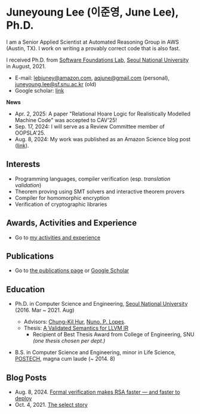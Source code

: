# Juneyoung Lee (이준영, June Lee), Ph.D.

I am a Senior Applied Scientist at Automated Reasoning Group in AWS (Austin, TX). I work on writing a provably correct code that is also fast.

I received Ph.D. from [Software Foundations Lab](https://sf.snu.ac.kr/),
[Seoul National University](https://en.snu.ac.kr/) in August, 2021.

- E-mail: lebjuney@amazon.com, aqjune@gmail.com (personal), juneyoung.lee@sf.snu.ac.kr (old)
- Google scholar: [link](https://scholar.google.com/citations?user=ROTPVwkAAAAJ&hl=ko)

**News**
- Apr. 2, 2025: A paper "Relational Hoare Logic for Realistically Modelled Machine Code" was accepted to CAV'25!
- Sep. 17, 2024: I will serve as a Review Committee member of OOPSLA'25.
- Aug. 8, 2024: My work was published as an Amazon Science blog post ([link](https://www.amazon.science/blog/formal-verification-makes-rsa-faster-and-faster-to-deploy)).


## Interests

- Programming languages, compiler verification (esp. _translation validation_)
- Theorem proving using SMT solvers and interactive theorem provers
- Compiler for homomorphic encryption
- Verification of cryptographic libraries

## Awards, Activities and Experience

- Go to [my activities and experience](/activities-and-experience.md)

## Publications

- Go to [the publications page](/publications.md) or [Google Scholar](https://scholar.google.com/citations?user=ROTPVwkAAAAJ&hl=en&oi=sra)

## Education

- Ph.D. in Computer Science and Engineering, [Seoul National University](https://en.snu.ac.kr/) (2016. Mar ~ 2021. Aug)
  * Advisors: [Chung-Kil Hur](https://sf.snu.ac.kr/gil.hur/), [Nuno. P. Lopes](https://web.ist.utl.pt/nuno.lopes/).
  * Thesis: [A Validated Semantics for LLVM IR](https://sf.snu.ac.kr/juneyoung.lee/thesis/)
      - Recipient of Best Thesis Award from College of Engineering, SNU *(one thesis chosen per dept.)*

- B.S. in Computer Science and Engineering, minor in Life Science, [POSTECH](https://www.postech.ac.kr/eng/), magna cum laude (~ 2014. 8)

## Blog Posts

- Aug. 8, 2024. [Formal verification makes RSA faster — and faster to deploy](https://www.amazon.science/blog/formal-verification-makes-rsa-faster-and-faster-to-deploy)
- Oct. 4, 2021. [The select story](posts/2021-10-4.the-select-story.html)
